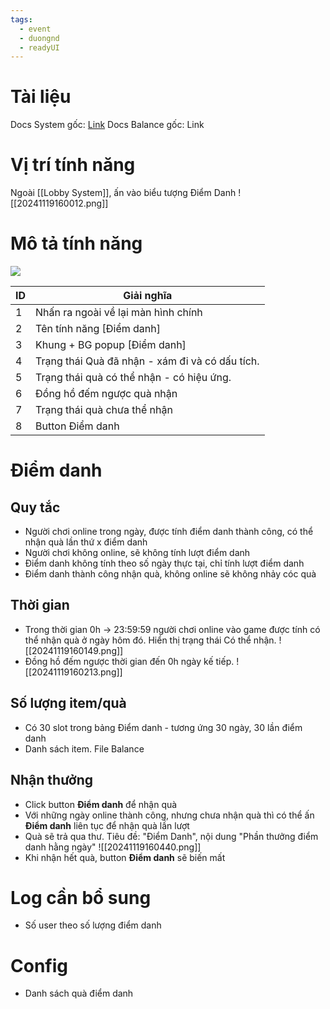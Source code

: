 ```yaml
---
tags:
  - event
  - duongnd
  - readyUI
---
```

# Tài liệu
Docs System gốc: [Link](https://docs.google.com/document/d/1-s9oifMxRcEZhxFoN-5jqgSjrpiHfZK5GFswidQiV8w/edit?tab=t.0#heading=h.76545dsn0x58)
Docs Balance gốc: Link

# Vị trí tính năng
Ngoài [[Lobby System]], ấn vào biểu tượng Điểm Danh
![[20241119160012.png]]
# Mô tả tính năng

![](https://lh7-rt.googleusercontent.com/docsz/AD_4nXcQVhPQek5l9qdAHy7KT0lN-6XjFz8JmfTPeOzSxV4DvpM-vlcTQmvMRE1yQsxIz6cGpHNm6VlCUiLBdEbLjgOsOHtD4K-zn8vFE8eXwseCGuCZ68aPOviSyA9NT4SJf1lp6fRhPA?key=UYuBNwVCqT9SSJ0NTE9fyi3-)

| ID  | Giải nghĩa                                      |
| --- | ----------------------------------------------- |
| 1   | Nhấn ra ngoài về lại màn hình chính             |
| 2   | Tên tính năng [Điểm danh]                       |
| 3   | Khung + BG popup [Điểm danh]                    |
| 4   | Trạng thái Quà đã nhận - xám đi và có dấu tích. |
| 5   | Trạng thái quà có thể nhận - có hiệu ứng.       |
| 6   | Đồng hồ đếm ngược quà nhận                      |
| 7   | Trạng thái quà chưa thể nhận                    |
| 8   | Button Điểm danh                                |

# Điểm danh
## Quy tắc
- Người chơi online trong ngày, được tính điểm danh thành công, có thể nhận quà lần thứ x điểm danh
- Người chơi không online, sẽ không tính lượt điểm danh
- Điểm danh không tính theo số ngày thực tại, chỉ tính lượt điểm danh
- Điểm danh thành công nhận quà, không online sẽ không nhảy cóc quà
## Thời gian
- Trong thời gian 0h → 23:59:59 người chơi online vào game được tính có thể nhận quà ở ngày hôm đó. Hiển thị trạng thái Có thể nhận.
![[20241119160149.png]]
- Đồng hồ đếm ngược thời gian đến 0h ngày kế tiếp. ![[20241119160213.png]]
## Số lượng item/quà
- Có 30 slot trong bảng Điểm danh - tương ứng 30 ngày, 30 lần điểm danh
- Danh sách item. File Balance

## Nhận thưởng
- Click button **Điểm danh** để nhận quà
- Với những ngày online thành công, nhưng chưa nhận quà thì có thể ấn **Điểm danh** liên tục để nhận quà lần lượt
- Quà sẽ trả qua thư. Tiêu đề: "Điểm Danh", nội dung "Phần thưởng điểm danh hằng ngày"
![[20241119160440.png]]
- Khi nhận hết quà, button **Điểm danh** sẽ biến mất
# Log cần bổ sung
- Số user theo số lượng điểm danh
# Config
- Danh sách quà điểm danh